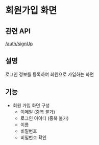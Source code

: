 # 회원가입 화면

## 관련 API
[/auth/signUp](https://github.com/lunch-team/lunch-rest-api/wiki/Member#회원가입)

## 설명
로그인 정보를 등록하여 회원으로 가입하는 화면 

## 기능
- 회원 가입 화면 구성
  - 이메일 (중복 불가)
  - 로그인 아이디 (중복 불가)
  - 이름
  - 비밀번호
  - 비밀번호 확인